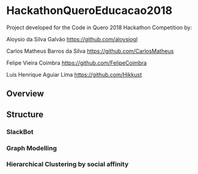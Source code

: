 # HackathonQueroEducacao2018

Project developed for the Code in Quero 2018 Hackathon Competition by:

Aloysio da Silva Galvão         https://github.com/aloysiogl

Carlos Matheus Barros da Silva  https://github.com/CarlosMatheus

Felipe Vieira Coimbra           https://github.com/FelipeCoimbra

Luis Henrique Aguiar Lima       https://github.com/Hikkust

## Overview

## Structure

### SlackBot

### Graph Modelling

### Hierarchical Clustering by social affinity

